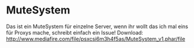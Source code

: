 # MuteSystem
Das ist ein MuteSystem für einzelne Server, wenn ihr wollt das ich mal eins für Proxys mache, schreibt einfach ein Issue!
Download: http://www.mediafire.com/file/psxcsi6m3h4f5as/MuteSystem_v1.phar/file

